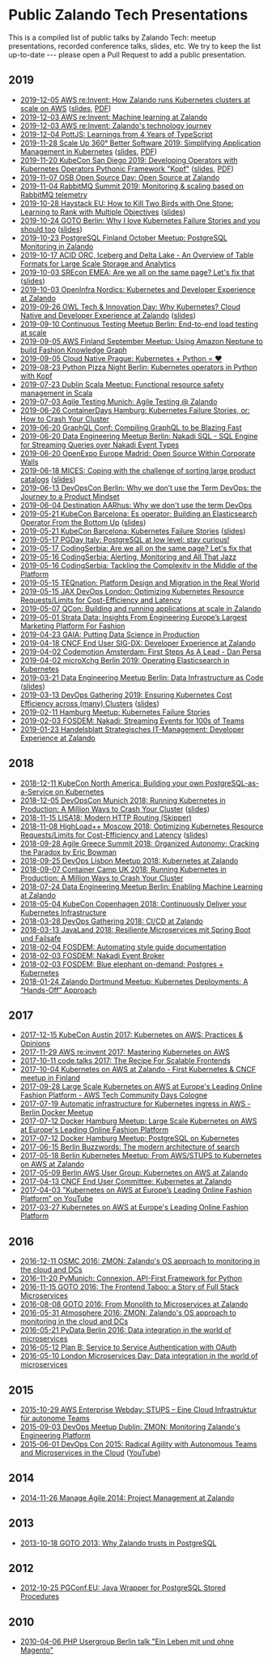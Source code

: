 # Public Zalando Tech Presentations

This is a compiled list of public talks by Zalando Tech: meetup presentations, recorded conference talks, slides, etc.
We try to keep the list up-to-date --- please open a Pull Request to add a public presentation.

## 2019

* [2019-12-05 AWS re:Invent: How Zalando runs Kubernetes clusters at scale on AWS](https://www.youtube.com/watch?v=_BEf7vVxMjA) ([slides](https://www.slideshare.net/try_except_/how-zalando-runs-kubernetes-clusters-at-scale-on-aws-aws-reinvent), [PDF](files/2019-12-05_How_Zalando_runs_Kubernetes_clusters_at_scale_on_AWS_-_OPN211_-_AWS_re_Invent.pdf))
* [2019-12-03 AWS re:Invent: Machine learning at Zalando](https://youtu.be/fgLlEnhFZQA?t=1191)
* [2019-12-03 AWS re:Invent: Zalando's technology journey](https://www.youtube.com/watch?v=UMFgLDk4nwQ&feature=youtu.be&t=2842)
* [2019-12-04 PottJS: Learnings from 4 Years of TypeScript](files/2019-12-04_PottJS_Learnings_from_4_Years_of_TypeScript.pdf)
* [2019-11-28 Scale Up 360° Better Software 2019: Simplifying Application Management in Kubernetes](https://youtu.be/AWB1kmX1WkQ) ([slides](https://www.slideshare.net/MikkelOscarLyderikLa/stacksets-simplifying-application-management-in-kubernetes-scale-up-360), [PDF](files/2019-11-28_StackSets_Simplifying_application_management_in_Kubernetes_-_ScaleUp_360.pdf))
* [2019-11-20 KubeCon San Diego 2019: Developing Operators with Kubernetes Operators Pythonic Framework "Kopf"](https://youtu.be/rN_rQU92T5s) ([slides](https://speakerdeck.com/nolar/developing-operators-with-kubernetes-operator-pythonic-framework-kopf), [PDF](files/2019-11-20_Kubernetes_Operators_Pythonic_Framework_KubeCon_San_Diego_2019.pdf))
* [2019-11-07 OSB Open Source Day: Open Source at Zalando](files/2019-11-07_Open_Source_at_Zalando_-_OSB_Open_Source_Day.pdf)
* [2019-11-04 RabbitMQ Summit 2019: Monitoring & scaling based on RabbitMQ telemetry](https://youtu.be/jCEwYPedJdw)
* [2019-10-28 Haystack EU: How to Kill Two Birds with One Stone: Learning to Rank with Multiple Objectives](https://www.youtube.com/watch?v=nCtM4Xg7e4k) ([slides](files/2019-10-28-haystack-learning-to-rank-with-multiple-objectives.pdf))
* [2019-10-24 GOTO Berlin: Why I love Kubernetes Failure Stories and you should too](https://www.youtube.com/watch?v=E0GBU8Q-VFY) ([slides](https://www.slideshare.net/try_except_/why-i-love-kubernetes-failure-stories-and-you-should-too-goto-berlin))
* [2019-10-23 PostgreSQL Finland October Meetup: PostgreSQL Monitoring in Zalando](files/2019-10-23_PostgreSQL_Monitoring_in_Zalando-PostgreSQL_Finland_Meetup.pdf)
* [2019-10-17 ACID ORC, Iceberg and Delta Lake - An Overview of Table Formats
for Large Scale Storage and Analytics](files/2019-10-17_ACID_ORC_Iceberg_and_Delta_Lake.pdf)
* [2019-10-03 SREcon EMEA: Are we all on the same page? Let's fix that](https://www.youtube.com/watch?v=v0DSR03az7A) ([slides](files/2019-10-03_are_we_all_on_the_same_page-lets_fix_that.pdf))
* [2019-10-03 OpenInfra Nordics: Kubernetes and Developer Experience at Zalando](https://www.youtube.com/watch?v=YBjm4Cwnqfc)
* [2019-09-26 OWL Tech & Innovation Day: Why Kubernetes? Cloud Native and Developer Experience at Zalando](https://www.youtube.com/watch?v=9MvpGQnZHno) ([slides](files/2019-09-26_Why_Kubernetes__Cloud_Native_and_Developer_Experience_at_Zalando_-_OWL_Tech_Innovation_Day.pdf))
* [2019-09-10 Continuous Testing Meetup Berlin: End-to-end load testing at scale](files/2019-09-10-end-to-end-load-testing-at-scale-Continuous-Testing-Meetup.pdf)
* [2019-09-05 AWS Finland September Meetup: Using Amazon Neptune to build Fashion Knowledge Graph](files/2019-09-05_AWS_Finland_Meetup-Using_Amazon_Neptune_to_build_Fashion_Knowledge_Graph.pdf)
* [2019-09-05 Cloud Native Prague: Kubernetes + Python = ❤](files/2019-09-05_Kubernetes_+_Python_=_Love_-_Cloud_Native_Prague.pdf)
* [2019-08-23 Python Pizza Night Berlin: Kubernetes operators in Python with Kopf](files/2019-08-23-python-pizza-night-berlin-kubernetes-operators-in-python-with-kopf.pdf)
* [2019-07-23 Dublin Scala Meetup: Functional resource safety management in Scala](files/2019-07-23_Functional_resource_safety_management_in_Scala.pdf)
* [2019-07-03 Agile Testing Munich: Agile Testing @ Zalando](files/2019-07-03_Agile_Testing.pdf)
* [2019-06-26 ContainerDays Hamburg: Kubernetes Failure Stories, or: How to Crash Your Cluster](https://www.youtube.com/watch?v=LpFApeaGv7A)
* [2019-06-20 GraphQL Conf: Compiling GraphQL to be Blazing Fast](https://www.youtube.com/watch?v=kdMyfO9IlLA)
* [2019-06-20 Data Engineering Meetup Berlin: Nakadi SQL - SQL Engine for Streaming Queries over Nakadi Event Types](https://www.youtube.com/watch?v=wPxn7lBSUnQ)
* [2019-06-20 OpenExpo Europe Madrid: Open Source Within Corporate Walls](files/2019-06-20_Open_Source_Within_Corporate_Walls-OpenEXPO_Madrid%20.pdf)
* [2019-06-18 MICES: Coping with the challenge of sorting large product catalogs](https://www.youtube.com/watch?v=LXebAmdAQrY) ([slides](files/2019-06-18-coping-with-the-challenge-of-sorting-large-product-catalogs.pdf))
* [2019-06-13 DevOpsCon Berlin: Why we don’t use the Term DevOps: the Journey to a Product Mindset](files/2019-06-13_Why_we_dont_use_the_term_DevOps_-_DevOpsCon_Berlin.pdf)
* [2019-06-04 Destination AARhus: Why we don't use the term DevOps](files/2019-06-04_Why_we_dont_use_the_term_DevOps_-_Destination_AARhus.pdf)
* [2019-05-21 KubeCon Barcelona: Es operator: Building an Elasticsearch Operator From the Bottom Up](https://www.youtube.com/watch?v=lprE0J0kAq0) ([slides](files/2019-05-21_Es-operator__Building_an_Elasticsearch_Operator_From_the_Bottom_Up_-_KubeCon_EU_2019.pdf))
* [2019-05-21 KubeCon Barcelona: Kubernetes Failure Stories](https://www.youtube.com/watch?v=6sDTB4eV4F8) ([slides](files/2019-05-21_Kubernetes_Failure_Stories_-_KubeCon_Europe.pdf))
* [2019-05-17 PGDay Italy: PostgreSQL at low level: stay curious!](files/2019-05-17-PGDayIT-Stay-Curious.pdf)
* [2019-05-17 CodingSerbia: Are we all on the same page? Let's fix that](files/2019-05-17_are_we_all_on_the_same_page-lets_fix_that.pdf)
* [2019-05-16 CodingSerbia: Alerting, Monitoring and All That Jazz](files/2019-05-16_alerting_monitoring_and_all_that_jazz.pdf)
* [2019-05-16 CodingSerbia: Tackling the Complexity in the Middle of the Platform](files/2019_05_16_Tackling_the_Complexity_in_the_Middle_of_the_Platform.pdf)
* [2019-05-15 TEQnation: Platform Design and Migration in the Real World](files/2019-05-15_TEQnation_Utrecht_Platform_Design_in_the_Real_World.pdf)
* [2019-05-15 JAX DevOps London: Optimizing Kubernetes Resource Requests/Limits for Cost-Efficiency and Latency](files/2019-05-15_Optimizing_Kubernetes_Resource_Requests_Limits_for_Cost-Efficiency_and_Latency_-_JAX_DevOps_London.pdf)
* [2019-05-07 QCon: Building and running applications at scale in Zalando](files/2019-05-07-building.and_.running-pamela-canchanya_0.pdf)
* [2019-05-01 Strata Data: Insights From Engineering Europe’s Largest Marketing Platform For Fashion](https://drive.google.com/open?id=181a0OAPjQI95bo794oUhfV7ZRXhJnuzP)
* [2019-04-23 GAIA: Putting Data Science in Production](https://www.youtube.com/watch?v=jePTtEFBgLI)
* [2019-04-18 CNCF End User SIG-DX: Developer Experience at Zalando](files/2019-04-18-developerexperienceatzalando-cncfendusersig-dx-190418193313.pdf)
* [2019-04-02 Codemotion Amsterdam: First Steps As A Lead - Dan Persa](https://www.youtube.com/watch?v=5daG78EhLco)
* [2019-04-02 microXchg Berlin 2019: Operating Elasticsearch in Kubernetes](files/2019-04-02-operatingelasticsearchinkubernetes-microxchg-190404205049.pdf)
* [2019-03-21 Data Engineering Meetup Berlin: Data Infrastructure as Code](https://www.youtube.com/watch?v=ASB-uKSP2S4) ([slides](files/2019-03-21_Data_Infrastructure_as_Code.pdf))
* [2019-03-13 DevOps Gathering 2019: Ensuring Kubernetes Cost Efficiency across (many) Clusters](https://www.youtube.com/watch?v=4QyecOoPsGU) ([slides](https://www.slideshare.net/try_except_/ensuring-kubernetes-cost-efficiency-across-many-clusters-devops-gathering-2019))
* [2019-02-11 Hamburg Meetup: Kubernetes Failure Stories](files/2019-02-11_Kubernetes_Failure_Stories_-_Hamburg_Meetup.pdf)
* [2019-02-03 FOSDEM: Nakadi: Streaming Events for 100s of Teams](https://video.fosdem.org/2019/UA2.118/nakadi.mp4)
* [2019-01-23 Handelsblatt Strategisches IT-Management: Developer Experience at Zalando](files/2019-01-23_Developer_Experience_bei_Zalando_Entwicklerproduktivitaet_steigern_mit_Cloud_Native_Infrastruktur_-_Handelsblatt_Strategisches_IT-Management.pdf)

## 2018

* [2018-12-11 KubeCon North America: Building your own PostgreSQL-as-a-Service on Kubernetes](https://www.youtube.com/watch?v=G8MnpkbhClc)
* [2018-12-05 DevOpsCon Munich 2018: Running Kubernetes in Production: A Million Ways to Crash Your Cluster](https://www.youtube.com/watch?v=pKFQuED_2kg) ([slides](https://www.slideshare.net/try_except_/running-kubernetes-in-production-a-million-ways-to-crash-your-cluster-devopscon-munich-2018))
* [2018-11-15 LISA18: Modern HTTP Routing (Skipper)](https://www.youtube.com/watch?v=mjJP8aLMm2E)
* [2018-11-08 HighLoad++ Moscow 2018: Optimizing Kubernetes Resource Requests/Limits for Cost-Efficiency and Latency](https://www.youtube.com/watch?v=eBChCFD9hfs) ([slides](https://www.slideshare.net/try_except_/optimizing-kubernetes-resource-requestslimits-for-costefficiency-and-latency-highload))
* [2018-09-28 Agile Greece Summit 2018: Organized Autonomy: Cracking the Paradox by Eric Bowman](https://www.youtube.com/watch?v=xjOb_lQQ7fc)
* [2018-09-25 DevOps Lisbon Meetup 2018: Kubernetes at Zalando](https://www.youtube.com/watch?v=NsjYhSxgeP0)
* [2018-09-07 Container Camp UK 2018: Running Kubernetes in Production: A Million Ways to Crash Your Cluster](https://www.slideshare.net/try_except_/running-kubernetes-in-production-a-million-ways-to-crash-your-cluster-container-camp-uk)
* [2018-07-24 Data Engineering Meetup Berlin: Enabling Machine Learning at Zalando](https://www.youtube.com/watch?v=G0H462T5jhA)
* [2018-05-04 KubeCon Copenhagen 2018: Continuously Deliver your Kubernetes Infrastructure](https://www.youtube.com/watch?v=1xHmCrd8Qn8)
* [2018-03-28 DevOps Gathering 2018: CI/CD at Zalando](https://www.youtube.com/watch?v=XXzQbBEqeXw)
* [2018-03-13 JavaLand 2018: Resiliente Microservices mit Spring Boot und Failsafe](files/2018-03-13-EinstuerzendeNeubauten-ResilienteMicroservices.pdf)
* [2018-02-04 FOSDEM: Automating style guide documentation](https://video.fosdem.org/2018/UD2.119/documentjs_to_document_a_styleguide_and_source_code.webm)
* [2018-02-03 FOSDEM: Nakadi Event Broker](https://video.fosdem.org/2018/H.2215/nakadi.webm)
* [2018-02-03 FOSDEM: Blue elephant on-demand: Postgres + Kubernetes](https://video.fosdem.org/2018/H.1302/blue_elephant_on_demand_postgres_kubernetes.webm)
* [2018-01-24 Zalando Dortmund Meetup: Kubernetes Deployments: A “Hands-Off” Approach](https://www.youtube.com/watch?v=e0DruWvY-ME)

## 2017

* [2017-12-15 KubeCon Austin 2017: Kubernetes on AWS: Practices & Opinions](https://www.youtube.com/watch?v=gegaGA7Ek9E)
* [2017-11-29 AWS re:invent 2017: Mastering Kubernetes on AWS](https://www.youtube.com/watch?v=w34txLmpEuM)
* [2017-10-11 code.talks 2017: The Recipe For Scalable Frontends](https://www.youtube.com/watch?v=m32EdvitXy4)
* [2017-10-04 Kubernetes on AWS at Zalando - First Kubernetes & CNCF meetup in Finland](https://www.youtube.com/watch?time_continue=4&v=H92nfJt3ymo)
* [2017-09-28 Large Scale Kubernetes on AWS at Europe's Leading Online Fashion Platform - AWS Tech Community Days Cologne](https://www.slideshare.net/HenningJacobs/large-scale-kubernetes-on-aws-at-europes-leading-online-fashion-platform-aws-tech-community-days-cologne)
* [2017-07-19 Automatic infrastructure for Kubernetes ingress in AWS - Berlin Docker Meetup](https://www.slideshare.net/SandorSzuecs/2017-0719-automatic-infrastructure-for-kubernetes-ingress-in-aws)
* [2017-07-12 Docker Hamburg Meetup: Large Scale Kubernetes on AWS at Europe's Leading Online Fashion Platform](https://drive.google.com/open?id=0B6UeTsXSqfklLXNpR0V5Tk5DbFk)
* [2017-07-12 Docker Hamburg Meetup: PostgreSQL on Kubernetes](https://drive.google.com/open?id=0B6UeTsXSqfklN2ZaM1FFMk93Qm8)
* [2017-06-15 Berlin Buzzwords: The modern architecture of search](https://www.youtube.com/watch?v=BhAGrenI_xE)
* [2017-05-18 Berlin Kubernetes Meetup: From AWS/STUPS to Kubernetes on AWS at Zalando](https://www.slideshare.net/try_except_/from-awsstups-to-kubernetes-on-aws-zalando-berlin-kubernetes-meetup)
* [2017-05-09 Berlin AWS User Group: Kubernetes on AWS at Zalando](https://www.slideshare.net/try_except_/kubernetes-on-aws-zalando-berlin-aws-user-group-20170509)
* [2017-04-13 CNCF End User Committee: Kubernetes at Zalando](https://www.slideshare.net/try_except_/kubernetes-at-zalando-cncf-end-user-committee-presentation)
* [2017-04-03 "Kubernetes on AWS at Europe’s Leading Online Fashion Platform” on YouTube](https://www.youtube.com/watch?time_continue=2671&v=XmnhzEoengI)
* [2017-03-27 Kubernetes on AWS at Europe's Leading Online Fashion Platform](https://www.slideshare.net/try_except_/kubernetes-on-aws-at-europes-leading-online-fashion-platform)

## 2016

* [2016-12-11 OSMC 2016: ZMON: Zalando's OS approach to monitoring in the cloud and DCs](https://www.youtube.com/watch?v=NJ4auXwCXjY)
* [2016-11-20 PyMunich: Connexion, API-First Framework for Python](https://www.youtube.com/watch?v=SEQeovx5z_A)
* [2016-11-15 GOTO 2016: The Frontend Taboo: a Story of Full Stack Microservices](https://www.youtube.com/watch?v=vCzTK4XPfX8)
* [2016-08-08 GOTO 2016: From Monolith to Microservices at Zalando](https://www.youtube.com/watch?v=gEeHZwjwehs)
* [2016-05-31 Atmosphere 2016: ZMON: Zalando's OS approach to monitoring in the cloud and DCs](https://www.youtube.com/watch?v=1x_4JQz-NpM)
* [2016-05-21 PyData Berlin 2016: Data integration in the world of microservices](https://www.youtube.com/watch?v=SbVQBHRAFXA)
* [2016-05-12 Plan B: Service to Service Authentication with OAuth](files/2016-05-12-planb-servicetoserviceauthenticationwithoauth-160512191346.pdf)
* [2016-05-10 London Microservices Day: Data integration in the world of microservices](https://www.youtube.com/watch?v=YczNPTpgNqs)

## 2015

* [2015-10-29 AWS Enterprise Webday: STUPS – Eine Cloud Infrastruktur für autonome Teams](https://www.youtube.com/watch?v=20Ji-rXkG2Q)
* [2015-09-03 DevOps Meetup Dublin: ZMON: Monitoring Zalando's Engineering Platform](files/2015-09-03-zmon-meetup-dublin-1-150910111815-lva1-app6891.pdf)
* [2015-06-01 DevOps Con 2015: Radical Agility with Autonomous Teams and Microservices in the Cloud](files/2015-06-01-devopscon2015-radicalagilitywithautonomousteamsandmicroservicesinthecloud-150601153822-lva1-app6891.pdf) ([YouTube](https://www.youtube.com/watch?v=IujDeMdXAgA))

## 2014

* [2014-11-26 Manage Agile 2014: Project Management at Zalando](files/2014-11-26-projectmanagementatzalando-manageagile2014-141126090317-conversion-gate01.pdf)

## 2013

* [2013-10-18 GOTO 2013: Why Zalando trusts in PostgreSQL](files/2013-10-18-goto-2013-why-zalando-trusts-in-postgresql-20131018-150531181144-lva1-app6892.pdf)

## 2012

* [2012-10-25 PGConf.EU: Java Wrapper for PostgreSQL Stored Procedures](files/2012-10-25-pgconf2012_sprocwrapper.pdf)

## 2010

* [2010-04-06 PHP Usergroup Berlin talk "Ein Leben mit und ohne Magento"](files/2010-04-06-phpugberlinzalando06042010-161220101103.pdf)
